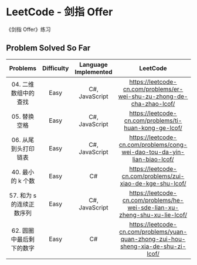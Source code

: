 # LeetCode - 剑指 Offer

《剑指 Offer》练习

## Problem Solved So Far

|         Problems          | Difficulty | Language Implemented |                                      LeetCode                                      |
| :-----------------------: | :--------: | :------------------: | :--------------------------------------------------------------------------------: |
|   04. 二维数组中的查找    |    Easy    |    C#, JavaScript    |       https://leetcode-cn.com/problems/er-wei-shu-zu-zhong-de-cha-zhao-lcof/       |
|       05. 替换空格        |    Easy    |    C#, JavaScript    |               https://leetcode-cn.com/problems/ti-huan-kong-ge-lcof/               |
|   06. 从尾到头打印链表    |    Easy    |    C#, JavaScript    |      https://leetcode-cn.com/problems/cong-wei-dao-tou-da-yin-lian-biao-lcof/      |
|     40. 最小的 k 个数     |    Easy    |          C#          |             https://leetcode-cn.com/problems/zui-xiao-de-kge-shu-lcof/             | minimum-increment-to-make-array-unique/ |
| 57. 和为 s 的连续正数序列 |    Easy    |    C#, JavaScript    |     https://leetcode-cn.com/problems/he-wei-sde-lian-xu-zheng-shu-xu-lie-lcof/     |
| 62. 圆圈中最后剩下的数字  |    Easy    |          C#          | https://leetcode-cn.com/problems/yuan-quan-zhong-zui-hou-sheng-xia-de-shu-zi-lcof/ |
